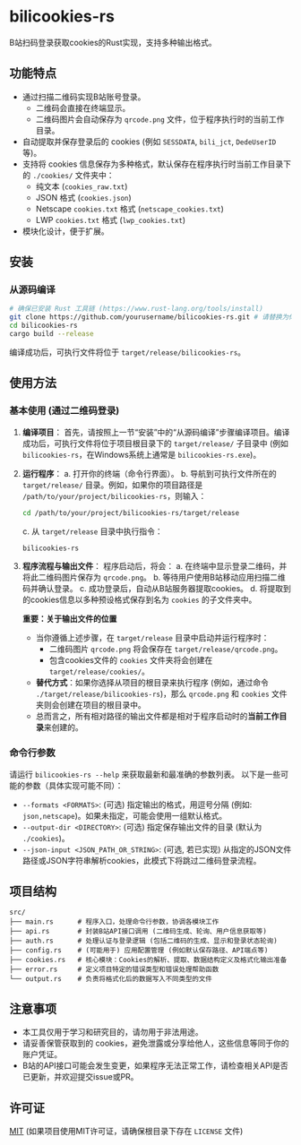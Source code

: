 # bilicookies-rs

B站扫码登录获取cookies的Rust实现，支持多种输出格式。

## 功能特点

- 通过扫描二维码实现B站账号登录。
    - 二维码会直接在终端显示。
    - 二维码图片会自动保存为 `qrcode.png` 文件，位于程序执行时的当前工作目录。
- 自动提取并保存登录后的 cookies (例如 `SESSDATA`, `bili_jct`, `DedeUserID` 等)。
- 支持将 cookies 信息保存为多种格式，默认保存在程序执行时当前工作目录下的 `./cookies/` 文件夹中：
    - 纯文本 (`cookies_raw.txt`)
    - JSON 格式 (`cookies.json`)
    - Netscape `cookies.txt` 格式 (`netscape_cookies.txt`)
    - LWP `cookies.txt` 格式 (`lwp_cookies.txt`)
- 模块化设计，便于扩展。

## 安装

### 从源码编译

```bash
# 确保已安装 Rust 工具链 (https://www.rust-lang.org/tools/install)
git clone https://github.com/yourusername/bilicookies-rs.git # 请替换为你的仓库实际地址
cd bilicookies-rs
cargo build --release
```

编译成功后，可执行文件将位于 `target/release/bilicookies-rs`。

## 使用方法

### 基本使用 (通过二维码登录)

1.  **编译项目**：
    首先，请按照上一节“安装”中的“从源码编译”步骤编译项目。编译成功后，可执行文件将位于项目根目录下的 `target/release/` 子目录中 (例如 `bilicookies-rs`，在Windows系统上通常是 `bilicookies-rs.exe`)。

2.  **运行程序**：
    a. 打开你的终端（命令行界面）。
    b. 导航到可执行文件所在的 `target/release/` 目录。例如，如果你的项目路径是 `/path/to/your/project/bilicookies-rs`，则输入：
       ```bash
       cd /path/to/your/project/bilicookies-rs/target/release
       ```
    c. 从 `target/release` 目录中执行指令：
       ```bash
       bilicookies-rs
       ```

3.  **程序流程与输出文件**：
    程序启动后，将会：
    a. 在终端中显示登录二维码，并将此二维码图片保存为 `qrcode.png`。
    b. 等待用户使用B站移动应用扫描二维码并确认登录。
    c. 成功登录后，自动从B站服务器提取cookies。
    d. 将提取到的cookies信息以多种预设格式保存到名为 `cookies` 的子文件夹中。

    **重要：关于输出文件的位置**
    -   当你遵循上述步骤，在 `target/release` 目录中启动并运行程序时：
        -   二维码图片 `qrcode.png` 将会保存在 `target/release/qrcode.png`。
        -   包含cookies文件的 `cookies` 文件夹将会创建在 `target/release/cookies/`。
    -   **替代方式**：如果你选择从项目的根目录来执行程序 (例如，通过命令 `./target/release/bilicookies-rs`)，那么 `qrcode.png` 和 `cookies` 文件夹则会创建在项目的根目录中。
    -   总而言之，所有相对路径的输出文件都是相对于程序启动时的**当前工作目录**来创建的。

### 命令行参数

请运行 `bilicookies-rs --help` 来获取最新和最准确的参数列表。
以下是一些可能的参数（具体实现可能不同）：

- `--formats <FORMATS>`: (可选) 指定输出的格式，用逗号分隔 (例如: `json,netscape`)。如果未指定，可能会使用一组默认格式。
- `--output-dir <DIRECTORY>`: (可选) 指定保存输出文件的目录 (默认为 `./cookies`)。
- `--json-input <JSON_PATH_OR_STRING>`: (可选, 若已实现) 从指定的JSON文件路径或JSON字符串解析cookies，此模式下将跳过二维码登录流程。

## 项目结构

```
src/
├── main.rs      # 程序入口，处理命令行参数，协调各模块工作
├── api.rs       # 封装B站API接口调用 (二维码生成、轮询、用户信息获取等)
├── auth.rs      # 处理认证与登录逻辑 (包括二维码的生成、显示和登录状态轮询)
├── config.rs    # (可能用于) 应用配置管理 (例如默认保存路径、API端点等)
├── cookies.rs   # 核心模块：Cookies的解析、提取、数据结构定义及格式化输出准备
├── error.rs     # 定义项目特定的错误类型和错误处理帮助函数
└── output.rs    # 负责将格式化后的数据写入不同类型的文件
```

## 注意事项

- 本工具仅用于学习和研究目的，请勿用于非法用途。
- 请妥善保管获取到的 cookies，避免泄露或分享给他人，这些信息等同于你的账户凭证。
- B站的API接口可能会发生变更，如果程序无法正常工作，请检查相关API是否已更新，并欢迎提交issue或PR。

## 许可证

[MIT](LICENSE) (如果项目使用MIT许可证，请确保根目录下存在 `LICENSE` 文件) 